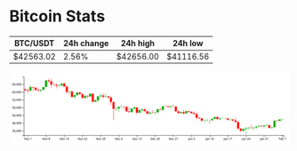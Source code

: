 # Bitcoin Stats

BTC/USDT|24h change|24h high|24h low|
|---|---|---|---|
|$42563.02|2.56%|$42656.00|$41116.56|

<img src="./chart.svg">
